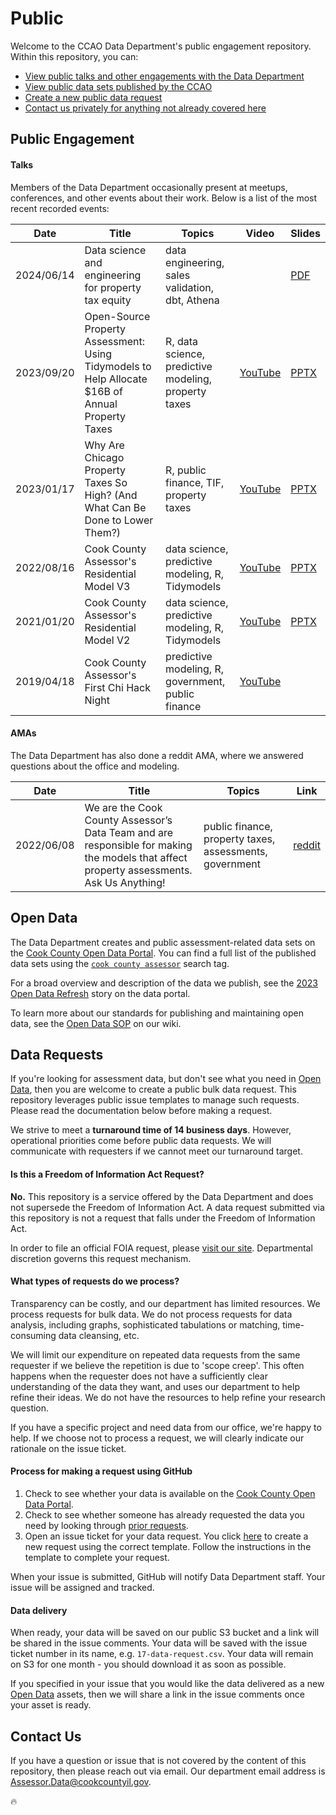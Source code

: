 # Public

Welcome to the CCAO Data Department's public engagement repository. Within this repository, you can:

- [View public talks and other engagements with the Data Department](#public-engagement)
- [View public data sets published by the CCAO](#open-data)
- [Create a new public data request](#data-requests)
- [Contact us privately for anything not already covered here](#contact-us)

## Public Engagement

#### Talks

Members of the Data Department occasionally present at meetups, conferences, and other events about their work. Below is a list of the most recent recorded events:

| Date       | Title                                                                                            | Topics                                                      | Video                                                                                                                      | Slides                                                                                               |
|------------|--------------------------------------------------------------------------------------------------|-------------------------------------------------------------|----------------------------------------------------------------------------------------------------------------------------|------------------------------------------------------------------------------------------------------|
| 2024/06/14 | Data science and engineering for property tax equity                                             |  data engineering, sales validation, dbt, Athena            |                                                                                                                            | [PDF](https://github.com/ccao-data/public/raw/main/presentations/2024-06-14_TTS-TechGuild.pdf)       |
| 2023/09/20 | Open-Source Property Assessment: Using Tidymodels to Help Allocate $16B of Annual Property Taxes | R, data science, predictive modeling, property taxes        | [YouTube](https://youtu.be/1_GivgmZYgM)                                                                                    | [PPTX](https://github.com/ccao-data/public/raw/main/presentations/2023-09-20_Posit-conf.pptx)        |
| 2023/01/17 | Why Are Chicago Property Taxes So High? (And What Can Be Done to Lower Them?)                    | R, public finance, TIF, property taxes                      | [YouTube](https://youtu.be/zp5dHWnk2NE)                                                                                    | [PPTX](https://github.com/ccao-data/public/raw/main/presentations/2023-01-17_Chi-Hack-Night.pptx)    |
| 2022/08/16 | Cook County Assessor's Residential Model V3                                                      | data science, predictive modeling, R, Tidymodels            | [YouTube](https://youtu.be/h0pwAr-WYxI)                                                                                    | [PPTX](https://github.com/ccao-data/public/raw/main/presentations/2022-08-16_Chi-Hack-Night.pptx)    |
| 2021/01/20 | Cook County Assessor's Residential Model V2                                                      | data science, predictive modeling, R, Tidymodels            | [YouTube](https://youtu.be/6rd-xYJb27Q)                                                                                    | [PPTX](https://github.com/ccao-data/public/raw/main/presentations/2021-01-20_Chi-Hack-Night.pptx)    |
| 2019/04/18 | Cook County Assessor's First Chi Hack Night                                                      | predictive modeling, R, government, public finance          | [YouTube](https://youtu.be/T7rnr0GQoCs)                                                                                    |                                                                                                      |

#### AMAs

The Data Department has also done a reddit AMA, where we answered questions about the office and modeling.

| Date       | Title                                                                                                                                    | Topics                                                      | Link                                                                                                       |
|------------|------------------------------------------------------------------------------------------------------------------------------------------|-------------------------------------------------------------|------------------------------------------------------------------------------------------------------------|
| 2022/06/08 | We are the Cook County Assessor’s Data Team and are responsible for making the models that affect property assessments. Ask Us Anything! | public finance, property taxes, assessments, government     | [reddit](https://old.reddit.com/r/chicago/comments/v7rvqm/we_are_the_cook_county_assessors_data_team_and/) |

## Open Data

The Data Department creates and public assessment-related data sets on the [Cook County Open Data Portal](https://datacatalog.cookcountyil.gov). You can find a full list of the published data sets using the [`cook county assessor`](https://datacatalog.cookcountyil.gov/browse?tags=cook+county+assessor) search tag.

For a broad overview and description of the data we publish, see the [2023 Open Data Refresh](https://datacatalog.cookcountyil.gov/stories/s/9bqn-cfsv) story on the data portal.

To learn more about our standards for publishing and maintaining open data, see the [Open Data SOP](https://github.com/ccao-data/wiki/blob/master/SOPs/Open-Data.md) on our wiki.

## Data Requests

If you're looking for assessment data, but don't see what you need in [Open Data](#open-data), then you are welcome to create a public bulk data request. This repository leverages public issue templates to manage such requests. Please read the documentation below before making a request.

We strive to meet a **turnaround time of 14 business days**. However, operational priorities come before public data requests. We will communicate with requesters if we cannot meet our turnaround target.

#### Is this a Freedom of Information Act Request?

**No.** This repository is a service offered by the Data Department and does not supersede the Freedom of Information Act. A data request submitted via this repository is not a request that falls under the Freedom of Information Act.

In order to file an official FOIA request, please [visit our site](https://www.cookcountyassessor.com/foia-freedom-information). Departmental discretion governs this request mechanism.

#### What types of requests do we process?

Transparency can be costly, and our department has limited resources. We process requests for bulk data. We do not process requests for data analysis, including graphs, sophisticated tabulations or matching, time-consuming data cleansing, etc.

We will limit our expenditure on repeated data requests from the same requester if we believe the repetition is due to 'scope creep'. This often happens when the requester does not have a sufficiently clear understanding of the data they want, and uses our department to help refine their ideas. We do not have the resources to help refine your research question.

If you have a specific project and need data from our office, we're happy to help. If we choose not to process a request, we will clearly indicate our rationale on the issue ticket.

#### Process for making a request using GitHub

1. Check to see whether your data is available on the [Cook County Open Data Portal](https://datacatalog.cookcountyil.gov/browse?tags=cook%20county%20assessor).
2. Check to see whether someone has already requested the data you need by looking through [prior requests](https://github.com/ccao-data/public/issues?q=label%3A%22data+request%22+).
3. Open an issue ticket for your data request. You click [here](https://github.com/ccao-data/public/issues/new?assignees=&labels=data+request&projects=&template=data-request.yml) to create a new request using the correct template. Follow the instructions in the template to complete your request.

When your issue is submitted, GitHub will notify Data Department staff. Your issue will be assigned and tracked.

#### Data delivery

When ready, your data will be saved on our public S3 bucket and a link will be shared in the issue comments. Your data will be saved with the issue ticket number in its name, e.g. `17-data-request.csv`. Your data will remain on S3 for one month - you should download it as soon as possible.

If you specified in your issue that you would like the data delivered as a new [Open Data](#open-data) assets, then we will share a link in the issue comments once your asset is ready.

## Contact Us

If you have a question or issue that is not covered by the content of this repository, then please reach out via email. Our department email address is [Assessor.Data@cookcountyil.gov](mailto:Assessor.Data@cookcountyil.gov).

:fire:
